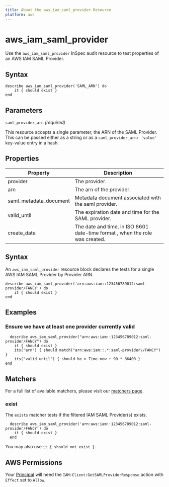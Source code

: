 ```yaml
---
title: About the aws_iam_saml_provider Resource
platform: aws
---
```


# aws_iam_saml_provider

Use the `aws_iam_saml_provider` InSpec audit resource to test properties of an AWS IAM SAML Provider.

## Syntax

    describe aws_iam_saml_provider('SAML_ARN') do
        it { should exist }
    end

## Parameters

`saml_provider_arn` _(required)_

This resource accepts a single parameter, the ARN of the SAML Provider.
This can be passed either as a string or as a `saml_provider_arn: 'value'` key-value entry in a hash.

## Properties

|Property                 | Description|
| ---                     | --- |
|provider                 | The provider. |
|arn                      | The arn of the provider. |
|saml_metadata_document | Metadata document associated with the saml provider. |
|valid_until             | The expiration date and time for the SAML provider.  |
|create_date             | The date and time, in ISO 8601 date-time format , when the role was created. |

## Syntax

An `aws_iam_saml_provider` resource block declares the tests for a single AWS IAM SAML Provider by Provider ARN.

    describe aws_iam_saml_provider('arn:aws:iam::123456789012:saml-provider/FANCY') do
        it { should exist }
    end

## Examples

### Ensure we have at least one provider currently valid

      describe aws_iam_saml_provider("arn:aws:iam::123456789012:saml-provider/FANCY") do
        it { should exist }
        its("arn") { should match("arn:aws:iam::.*:saml-provider\/FANCY") }
        its("valid_until") { should be > Time.now + 90 * 86400 }
    end

## Matchers

For a full list of available matchers, please visit our [matchers page](https://www.inspec.io/docs/reference/matchers/).

### exist

The `exists` matcher tests if the filtered IAM SAML Provider(s) exists.

      describe aws_iam_saml_provider('arn:aws:iam::123456789012:saml-provider/FANCY') do
        it { should exist }
      end
You may also use `it { should_not exist }`.

## AWS Permissions

Your [Principal](https://docs.aws.amazon.com/IAM/latest/UserGuide/intro-structure.html#intro-structure-principal) will need the `IAM:Client:GetSAMLProviderResponse` action with `Effect` set to `Allow`.
